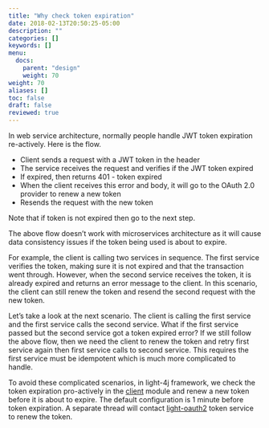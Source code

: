 ```yaml
---
title: "Why check token expiration"
date: 2018-02-13T20:50:25-05:00
description: ""
categories: []
keywords: []
menu:
  docs:
    parent: "design"
    weight: 70
weight: 70
aliases: []
toc: false
draft: false
reviewed: true
---
```


In web service architecture, normally people handle JWT token expiration re-actively. Here
is the flow. 

* Client sends a request with a JWT token in the header
* The service receives the request and verifies if the JWT token expired
* If expired, then returns 401 - token expired
* When the client receives this error and body, it will go to the OAuth 2.0 provider to renew a new token
* Resends the request with the new token

Note that if token is not expired then go to the next step. 

The above flow doesn’t work with microservices architecture as it will cause data consistency issues if the token being used is about to expire.

For example, the client is calling two services in sequence. The first service verifies the token, making sure it is not expired and that the transaction went through. However, when the second service receives the token, it is already expired and returns an error message to the client. In this scenario, the client can still renew the token and resend the second request with the new token.

Let’s take a look at the next scenario. The client is calling the first service and the first service calls the second service. What if the first service passed but the second service got a token expired error? If we still follow the above flow, then we need the client to renew the token and retry first service again then first service calls to second service. This requires the first service must be idempotent which is much more complicated to handle.

To avoid these complicated scenarios, in light-4j framework, we check the token expiration pro-actively in the [client][] module and renew a new token before it is about to expire. The default configuration is 1 minute before token expiration. A separate thread will contact [light-oauth2][] token service to renew the token.

[client]: /concern/client/
[light-oauth2]: /service/oauth/

